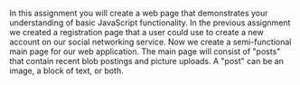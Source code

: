 In this assignment you will create a web page that demonstrates your understanding of basic JavaScript functionality. In the
previous assignment we created a registration page that a user could use to create a new account on our social networking
service. Now we create a semi-functional main page for our web application. The main page will consist of "posts" that contain
recent blob postings and picture uploads. A "post" can be an image, a block of text, or both.
